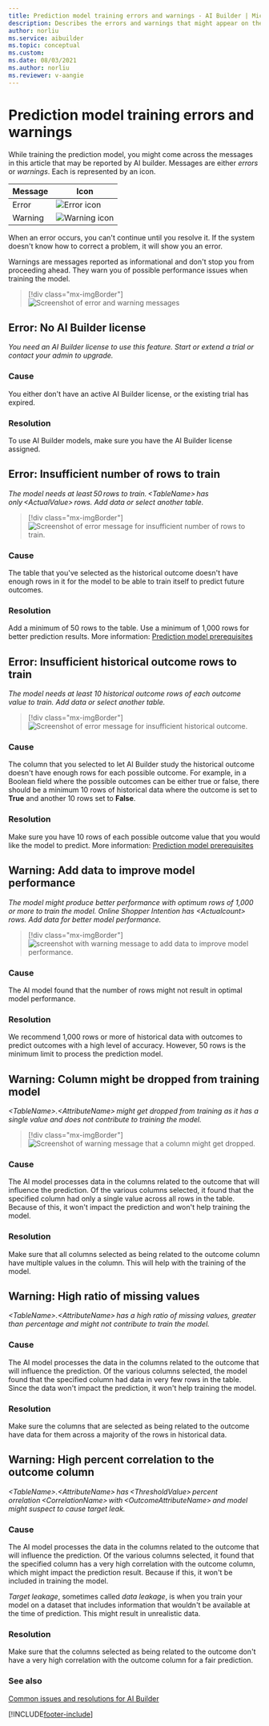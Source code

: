 ```yaml
---
title: Prediction model training errors and warnings - AI Builder | Microsoft Docs
description: Describes the errors and warnings that might appear on the AI Builder prediction model details page.
author: norliu
ms.service: aibuilder
ms.topic: conceptual
ms.custom: 
ms.date: 08/03/2021
ms.author: norliu
ms.reviewer: v-aangie
---
```


# Prediction model training errors and warnings

While training the prediction model, you might come across the messages in this article that may be reported by AI builder. Messages are either *errors* or *warnings*. Each is represented by an icon.

|Message |Icon  |
|---------|---------|
|Error   | ![Error icon](media/predict-icon-error.png "Error icon")        |
|Warning | ![Warning icon](media/predict-icon-warn.png "Warning icon")

 When an error occurs, you can't continue until you resolve it. If the system doesn't know how to correct a problem, it will show you an error.

Warnings are messages reported as informational and don't stop you from proceeding ahead. They warn you of possible performance issues when training the model.

> [!div class="mx-imgBorder"]
> ![Screenshot of error and warning messages](media/predict-errors.png "Errors and warnings message")


## Error: No AI Builder license

*You need an AI Builder license to use this feature. Start or extend a trial or contact your admin to upgrade.*

### Cause

You either don't have an active AI Builder license, or the existing trial has expired.

### Resolution

To use AI Builder models, make sure you have the AI Builder license assigned.

## Error: Insufficient number of rows to train

*The model needs at least 50 rows to train. \<TableName> has only \<ActualValue> rows. Add data or select another table.*

> [!div class="mx-imgBorder"]
> ![Screenshot of error message for insufficient number of rows to train.](media/predict-rows.png "Insufficient number of rows to train error message")

### Cause 

The table that you've selected as the historical outcome doesn't have enough rows in it for the model to be able to train itself to predict future outcomes.

### Resolution

Add a minimum of 50 rows to the table. Use a minimum of 1,000 rows for better prediction results. More information: [Prediction model prerequisites](prediction-prereq.md)

## Error: Insufficient historical outcome rows to train

*The model needs at least 10 historical outcome rows of each outcome value to train. Add data or select another table.*

> [!div class="mx-imgBorder"]
> ![Screenshot of error message for insufficient historical outcome.](media/predict-history-rows.png "Insufficient historical outcome error message")

### Cause

The column that you selected to let AI Builder study the historical outcome doesn't have enough rows for each possible outcome. For example, in a Boolean field where the possible outcomes can be either true or false, there should be a minimum 10 rows of historical data where the outcome is set to **True** and another 10 rows set to **False**.

### Resolution

Make sure you have 10 rows of each possible outcome value that you would like the model to predict. More information: [Prediction model prerequisites](prediction-prereq.md)

## Warning: Add data to improve model performance

*The model might produce better performance with optimum rows of 1,000 or more to train the model. Online Shopper Intention has \<Actualcount> rows. Add data for better model performance.*

> [!div class="mx-imgBorder"]
> ![screenshot with warning message to add data to improve model performance.](media/predict-warn-perf.png "Add data to improve model performance warning message")

### Cause

The AI model found that the number of rows might not result in optimal model performance.

### Resolution

We recommend 1,000 rows or more of historical data with outcomes to predict outcomes with a high level of accuracy. However, 50 rows is the minimum limit to process the prediction model.

## Warning: Column might be dropped from training model

*\<TableName>.\<AttributeName> might get dropped from training as it has a single value and does not contribute to training the model.*

> [!div class="mx-imgBorder"]
> ![Screenshot of warning message that a column might get dropped.](media/predict-warn-drop.png "Column might get dropped warning message")

### Cause

The AI model processes data in the columns related to the outcome that will influence the prediction. Of the various columns selected, it found that the specified column had only a single value across all rows in the table. Because of this, it won't impact the prediction and won't help training the model.

### Resolution

Make sure that all columns selected as being related to the outcome column have multiple values in the column. This will help with the training of the model.

## Warning: High ratio of missing values

*\<TableName>.\<AttributeName> has a high ratio of missing values, greater than <ThresholdValue> percentage and might not contribute to train the model.*

### Cause

The AI model processes the data in the columns related to the outcome that will influence the prediction. Of the various columns selected, the model found that the specified column had data in very few rows in the table. Since the data won't impact the prediction, it won't help training the model.

### Resolution

Make sure the columns that are selected as being related to the outcome have data for them across a majority of the rows in historical data.

## Warning: High percent correlation to the outcome column

*\<TableName>.\<AttributeName> has \<ThresholdValue> percent orrelation \<CorrelationName> with \<OutcomeAttributeName> and model might suspect to cause target leak.*

### Cause

The AI model processes the data in the columns related to the outcome that will influence the prediction. Of the various columns selected, it found that the specified column has a very high correlation with the outcome column, which might impact the prediction result. Because if this, it won't be included in training the model.

*Target leakage*, sometimes called *data leakage*, is when you train your model on a dataset that includes information that wouldn't be available at the time of prediction. This might result in unrealistic data.

### Resolution

Make sure that the columns selected as being related to the outcome don't have a very high correlation with the outcome column for a fair prediction.

### See also

[Common issues and resolutions for AI Builder](common-issues.md)

[!INCLUDE[footer-include](includes/footer-banner.md)]